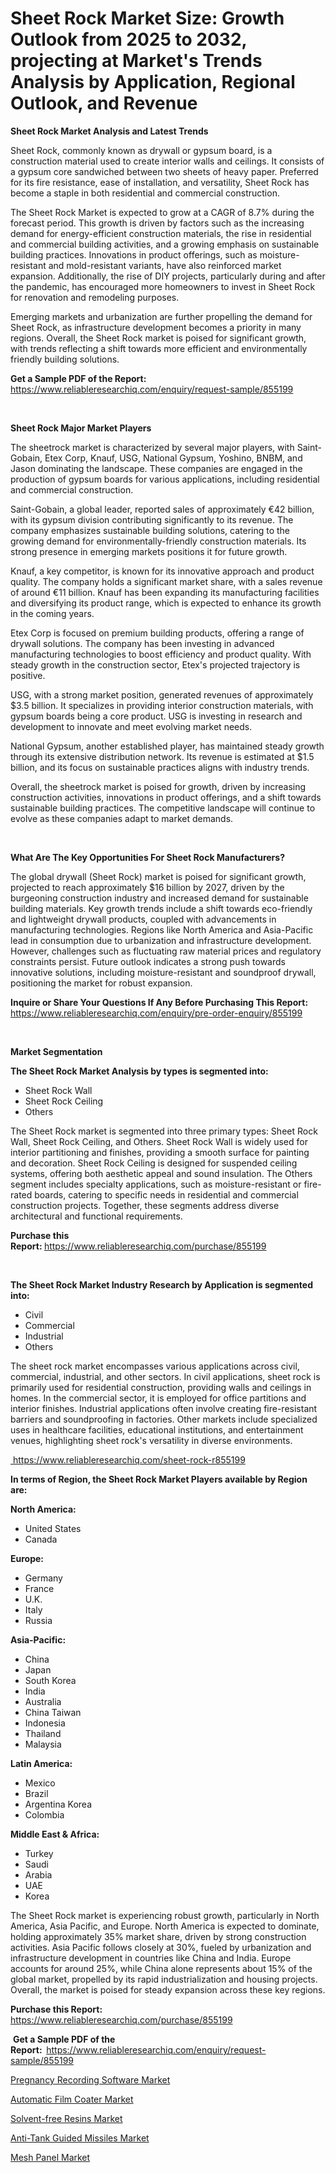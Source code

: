 <p><h1>Sheet Rock Market Size: Growth Outlook from 2025 to 2032, projecting at Market's Trends Analysis by Application, Regional Outlook, and Revenue</h1></p><p><strong>Sheet Rock Market Analysis and Latest Trends</strong></p>
<p><p>Sheet Rock, commonly known as drywall or gypsum board, is a construction material used to create interior walls and ceilings. It consists of a gypsum core sandwiched between two sheets of heavy paper. Preferred for its fire resistance, ease of installation, and versatility, Sheet Rock has become a staple in both residential and commercial construction.</p><p>The Sheet Rock Market is expected to grow at a CAGR of 8.7% during the forecast period. This growth is driven by factors such as the increasing demand for energy-efficient construction materials, the rise in residential and commercial building activities, and a growing emphasis on sustainable building practices. Innovations in product offerings, such as moisture-resistant and mold-resistant variants, have also reinforced market expansion. Additionally, the rise of DIY projects, particularly during and after the pandemic, has encouraged more homeowners to invest in Sheet Rock for renovation and remodeling purposes.</p><p>Emerging markets and urbanization are further propelling the demand for Sheet Rock, as infrastructure development becomes a priority in many regions. Overall, the Sheet Rock market is poised for significant growth, with trends reflecting a shift towards more efficient and environmentally friendly building solutions.</p></p>
<p><strong>Get a Sample PDF of the Report:&nbsp;</strong> <a href="https://www.reliableresearchiq.com/enquiry/request-sample/855199?utm_campaign=2127&utm_medium=2&utm_source=Github&utm_content=ia&utm_term=30012025&utm_id=sheet-rock">https://www.reliableresearchiq.com/enquiry/request-sample/855199</a></p>
<p>&nbsp;</p>
<p><strong>Sheet Rock Major Market Players</strong></p>
<p><p>The sheetrock market is characterized by several major players, with Saint-Gobain, Etex Corp, Knauf, USG, National Gypsum, Yoshino, BNBM, and Jason dominating the landscape. These companies are engaged in the production of gypsum boards for various applications, including residential and commercial construction.</p><p>Saint-Gobain, a global leader, reported sales of approximately €42 billion, with its gypsum division contributing significantly to its revenue. The company emphasizes sustainable building solutions, catering to the growing demand for environmentally-friendly construction materials. Its strong presence in emerging markets positions it for future growth.</p><p>Knauf, a key competitor, is known for its innovative approach and product quality. The company holds a significant market share, with a sales revenue of around €11 billion. Knauf has been expanding its manufacturing facilities and diversifying its product range, which is expected to enhance its growth in the coming years.</p><p>Etex Corp is focused on premium building products, offering a range of drywall solutions. The company has been investing in advanced manufacturing technologies to boost efficiency and product quality. With steady growth in the construction sector, Etex's projected trajectory is positive.</p><p>USG, with a strong market position, generated revenues of approximately $3.5 billion. It specializes in providing interior construction materials, with gypsum boards being a core product. USG is investing in research and development to innovate and meet evolving market needs.</p><p>National Gypsum, another established player, has maintained steady growth through its extensive distribution network. Its revenue is estimated at $1.5 billion, and its focus on sustainable practices aligns with industry trends.</p><p>Overall, the sheetrock market is poised for growth, driven by increasing construction activities, innovations in product offerings, and a shift towards sustainable building practices. The competitive landscape will continue to evolve as these companies adapt to market demands.</p></p>
<p>&nbsp;</p>
<p><strong>What Are The Key Opportunities For Sheet Rock Manufacturers?</strong></p>
<p><p>The global drywall (Sheet Rock) market is poised for significant growth, projected to reach approximately $16 billion by 2027, driven by the burgeoning construction industry and increased demand for sustainable building materials. Key growth trends include a shift towards eco-friendly and lightweight drywall products, coupled with advancements in manufacturing technologies. Regions like North America and Asia-Pacific lead in consumption due to urbanization and infrastructure development. However, challenges such as fluctuating raw material prices and regulatory constraints persist. Future outlook indicates a strong push towards innovative solutions, including moisture-resistant and soundproof drywall, positioning the market for robust expansion.</p></p>
<p><strong>Inquire or Share Your Questions If Any Before Purchasing This Report:</strong> <a href="https://www.reliableresearchiq.com/enquiry/pre-order-enquiry/855199?utm_campaign=2127&utm_medium=2&utm_source=Github&utm_content=ia&utm_term=30012025&utm_id=sheet-rock">https://www.reliableresearchiq.com/enquiry/pre-order-enquiry/855199</a></p>
<p>&nbsp;</p>
<p><strong>Market Segmentation</strong></p>
<p><strong>The Sheet Rock Market Analysis by types is segmented into:</strong></p>
<p><ul><li>Sheet Rock Wall</li><li>Sheet Rock Ceiling</li><li>Others</li></ul></p>
<p><p>The Sheet Rock market is segmented into three primary types: Sheet Rock Wall, Sheet Rock Ceiling, and Others. Sheet Rock Wall is widely used for interior partitioning and finishes, providing a smooth surface for painting and decoration. Sheet Rock Ceiling is designed for suspended ceiling systems, offering both aesthetic appeal and sound insulation. The Others segment includes specialty applications, such as moisture-resistant or fire-rated boards, catering to specific needs in residential and commercial construction projects. Together, these segments address diverse architectural and functional requirements.</p></p>
<p><strong>Purchase this Report:&nbsp;</strong><a href="https://www.reliableresearchiq.com/purchase/855199?utm_campaign=2127&utm_medium=2&utm_source=Github&utm_content=ia&utm_term=30012025&utm_id=sheet-rock">https://www.reliableresearchiq.com/purchase/855199</a></p>
<p>&nbsp;</p>
<p><strong>The Sheet Rock Market Industry Research by Application is segmented into:</strong></p>
<p><ul><li>Civil</li><li>Commercial</li><li>Industrial</li><li>Others</li></ul></p>
<p><p>The sheet rock market encompasses various applications across civil, commercial, industrial, and other sectors. In civil applications, sheet rock is primarily used for residential construction, providing walls and ceilings in homes. In the commercial sector, it is employed for office partitions and interior finishes. Industrial applications often involve creating fire-resistant barriers and soundproofing in factories. Other markets include specialized uses in healthcare facilities, educational institutions, and entertainment venues, highlighting sheet rock's versatility in diverse environments.</p></p>
<p><a href="https://www.reliableresearchiq.com/sheet-rock-r855199?utm_campaign=2127&utm_medium=2&utm_source=Github&utm_content=ia&utm_term=30012025&utm_id=sheet-rock">&nbsp;https://www.reliableresearchiq.com/sheet-rock-r855199</a></p>
<p><strong>In terms of Region, the Sheet Rock Market Players available by Region are:</strong></p>
<p>
    <p> <strong> North America: </strong>
        <ul>
            <li>United States</li>
            <li>Canada</li>
        </ul>
        </p> 
    <p> <strong> Europe: </strong>
        <ul>
            <li>Germany</li>
            <li>France</li>
            <li>U.K.</li>
            <li>Italy</li>
            <li>Russia</li>
        </ul>
        </p> 
    <p> <strong> Asia-Pacific: </strong>
        <ul>
            <li>China</li>
            <li>Japan</li>
            <li>South Korea</li>
            <li>India</li>
            <li>Australia</li>
            <li>China Taiwan</li>
            <li>Indonesia</li>
            <li>Thailand</li>
            <li>Malaysia</li>
        </ul>
        </p> 
    <p> <strong> Latin America: </strong>
        <ul>
            <li>Mexico</li>
            <li>Brazil</li>
            <li>Argentina Korea</li>
            <li>Colombia</li>
        </ul>
        </p> 
    <p> <strong> Middle East & Africa: </strong>
        <ul>
            <li>Turkey</li>
            <li>Saudi</li>
            <li>Arabia</li>
            <li>UAE</li>
            <li>Korea</li>
        </ul>
    </p>
    </p>
<p><p>The Sheet Rock market is experiencing robust growth, particularly in North America, Asia Pacific, and Europe. North America is expected to dominate, holding approximately 35% market share, driven by strong construction activities. Asia Pacific follows closely at 30%, fueled by urbanization and infrastructure development in countries like China and India. Europe accounts for around 25%, while China alone represents about 15% of the global market, propelled by its rapid industrialization and housing projects. Overall, the market is poised for steady expansion across these key regions.</p></p>
<p><strong>Purchase this Report: </strong><a href="https://www.reliableresearchiq.com/purchase/855199?utm_campaign=2127&utm_medium=2&utm_source=Github&utm_content=ia&utm_term=30012025&utm_id=sheet-rock">https://www.reliableresearchiq.com/purchase/855199</a></p>
<p>&nbsp;<strong>Get a Sample PDF of the Report:&nbsp;&nbsp;</strong><a href="https://www.reliableresearchiq.com/enquiry/request-sample/855199?utm_campaign=2127&utm_medium=2&utm_source=Github&utm_content=ia&utm_term=30012025&utm_id=sheet-rock">https://www.reliableresearchiq.com/enquiry/request-sample/855199</a></p>
<p><strong></strong></p>
<p><p><a href="https://www.linkedin.com/pulse/current-valuation-of92-cagr-report-provides-thorough-cyq5e?utm_campaign=2127&utm_medium=2&utm_source=Github&utm_content=ia&utm_term=30012025&utm_id=sheet-rock">Pregnancy Recording Software Market</a></p><p><a href="https://www.linkedin.com/pulse/automatic-film-coater-industry-insights-report-analyzing-xwcec?utm_campaign=2127&utm_medium=2&utm_source=Github&utm_content=ia&utm_term=30012025&utm_id=sheet-rock">Automatic Film Coater Market</a></p><p><a href="https://www.linkedin.com/pulse/detailed-solvent-free-resins-market-report-2025-2032-technology-ec4ke?utm_campaign=2127&utm_medium=2&utm_source=Github&utm_content=ia&utm_term=30012025&utm_id=sheet-rock">Solvent-free Resins Market</a></p><p><a href="https://www.linkedin.com/pulse/anti-tank-guided-missiles-market-matrix-applications-types-hmgne?utm_campaign=2127&utm_medium=2&utm_source=Github&utm_content=ia&utm_term=30012025&utm_id=sheet-rock">Anti-Tank Guided Missiles Market</a></p><p><a href="https://github.com/giblydirani3/Market-Research-Report-List-1/blob/main/mesh-panel-market.md?utm_campaign=2127&utm_medium=2&utm_source=Github&utm_content=ia&utm_term=30012025&utm_id=sheet-rock">Mesh Panel Market</a></p></p>